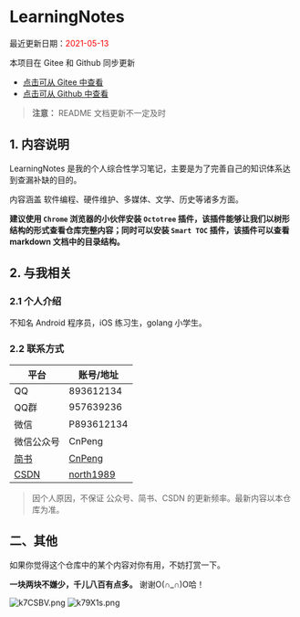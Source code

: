 # LearningNotes


最近更新日期：<font color="#ff0000">2021-05-13</font>

本项目在 Gitee 和 Github 同步更新

* [点击可从 Gitee 中查看](https://gitee.com/CnPeng_1/LearningNotes)
* [点击可从 Github 中查看](https://github.com/CnPeng/LearningNotes)

>**注意：** README 文档更新不一定及时

## 1. 内容说明

LearningNotes 是我的个人综合性学习笔记，主要是为了完善自己的知识体系达到查漏补缺的目的。

内容涵盖 软件编程、硬件维护、多媒体、文学、历史等诸多方面。

**建议使用 `Chrome` 浏览器的小伙伴安装 `Octotree` 插件，该插件能够让我们以树形结构的形式查看仓库完整内容；同时可以安装 `Smart TOC` 插件，该插件可以查看 markdown 文档中的目录结构。**


## 2. 与我相关

### 2.1 个人介绍

不知名 Android 程序员，iOS 练习生，golang 小学生。


### 2.2 联系方式

平台| 账号/地址
---|---
QQ | 893612134
QQ群 | 957639236
微信 | P893612134
微信公众号 | CnPeng
[简书](https://www.jianshu.com/u/414acf7abc2b) | [CnPeng](https://www.jianshu.com/u/414acf7abc2b)
[CSDN](http://blog.csdn.net/north1989) | [north1989](http://blog.csdn.net/north1989) 

> 因个人原因，不保证 公众号、简书、CSDN 的更新频率。最新内容以本仓库为准。


## 二、其他

如果你觉得这个仓库中的某个内容对你有用，不妨打赏一下。

**一块两块不嫌少，千儿八百有点多。** 谢谢O(∩_∩)O哈！

![k7CSBV.png](https://s2.ax1x.com/2019/02/28/k7CSBV.png)  ![k79X1s.png](https://s2.ax1x.com/2019/02/28/k79X1s.png)
 

